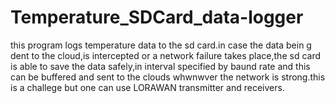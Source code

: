 # Temperature_SDCard_data-logger
this program logs temperature data to the sd card.in case the data bein g dent to the cloud,is intercepted or a network failure takes place,the sd card is able to save the data safely,in interval specified by baund rate and this can be buffered and sent to the clouds whwnwver the network is strong.this is a challege but one can use LORAWAN transmitter and receivers.
